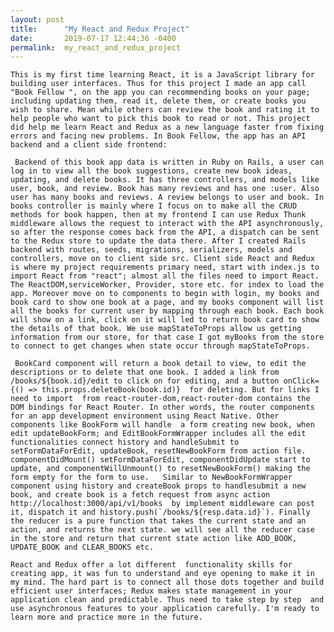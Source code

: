 ```yaml
---
layout: post
title:      "My React and Redux Project"
date:       2019-07-17 12:44:36 -0400
permalink:  my_react_and_redux_project
---
```


    This is my first time learning React, it is a JavaScript library for building user interfaces. Thus for this project I made an app call "Book Fellow ", on the app you can recommending books on your page; including updating them, read it, delete them, or create books you wish to share. Mean while others can review the book and rating it to help people who want to pick this book to read or not. This project did help me learn React and Redux as a new language faster from fixing errors and facing new problems. In Book Fellow, the app has an API backend and a client side frontend:
	  
	 Backend of this book app data is written in Ruby on Rails, a user can log in to view all the book suggestions, create new book ideas, updating, and delete books. It has three controllers, and models like user, book, and review. Book has many reviews and has one :user. Also user has many books and reviews. A review belongs to user and book. In books controller is mainly where I focus on to make all the CRUD methods for book happen, then at my frontend I can use Redux Thunk middleware allows the request to interact with the API asynchronously, so after the response comes back from the API, a dispatch can be sent to the Redux store to update the data there. After I created Rails backend with routes, seeds, migrations, serializers, models and controllers, move on to client side src. Client side React and Redux is where my project requirements primary need, start with index.js to import React from "react"; almost all the files need to import React. The ReactDOM,serviceWorker, Provider, store etc. for index to load the app. Moreover move on to components to begin with login, my books and book card to show one book at a page, and my books component will list all the books for current user by mapping through each book. Each book will show on a link, click on it will led to return book card to show the details of that book. We use mapStateToProps allow us getting information from our store, for that case I got myBooks from the store to connect to get changes when state occur through mapStateToProps. 
	 
	 BookCard component will return a book detail to view, to edit the descriptions or to delete that one book. I added a link from /books/${book.id}/edit to click on for editing, and a button onClick={() => this.props.deleteBook(book.id)}  for deleting. But for links I need to import  from react-router-dom,react-router-dom contains the DOM bindings for React Router. In other words, the router components for an app development environment using React Native. Other components like BookForm will handle  a form creating new book, when edit updateBookForm; and EditBookFormWrapper includes all the edit functionalities connect history and handleSubmit to setFormDataForEdit, updateBook, resetNewBookForm from action file. componentDidMount() setFormDataForEdit, componentDidUpdate start to update, and componentWillUnmount() to resetNewBookForm() making the form empty for the form to use.   Similar to NewBookFormWrapper component using history and createBook props to handlesubmit a new book, and create book is a fetch request from async action http://localhost:3000/api/v1/books  by implement middleware can post it, dispatch it and history.push(`/books/${resp.data.id}`). Finally the reducer is a pure function that takes the current state and an action, and returns the next state. we will see all the reducer case in the store and return that current state action like ADD_BOOK, UPDATE_BOOK and CLEAR_BOOKS etc.
  
	React and Redux offer a lot different  functionality skills for creating app, it was fun to understand and eye opening to make it in my mind. The hard part is to connect all those dots together and build efficient user interfaces; Redux makes state management in your application clean and predictable. Thus need to take step by step  and use asynchronous features to your application carefully. I'm ready to learn more and practice more in the future. 



